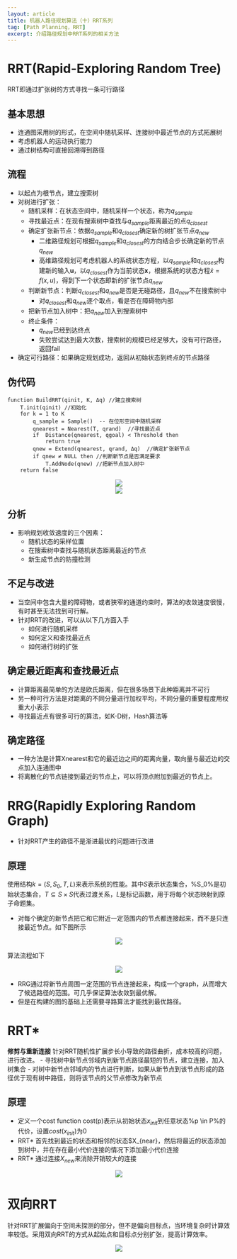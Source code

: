 ```yaml
---
layout: article
title: 机器人路径规划算法（十）RRT系列
tag: [Path Planning，RRT]
excerpt: 介绍路径规划中RRT系列的相关方法
---
```

# RRT(Rapid-Exploring Random Tree)
RRT即通过扩张树的方式寻找一条可行路径
## 基本思想
- 连通图采用树的形式，在空间中随机采样、连接树中最近节点的方式拓展树
- 考虑机器人的运动执行能力
- 通过树结构可直接回溯得到路径

## 流程
- 以起点为根节点，建立搜索树
- 对树进行扩张：
    - 随机采样：在状态空间中，随机采样一个状态，称为$q_{sample}$
    - 寻找最近点：在现有搜索树中查找与$q_{sample}$距离最近的点$q_{closest}$
    - 确定扩张新节点：依据$q_{sample}$和$q_{closest}$确定新的树扩张节点$q_{new}$
        - 二维路径规划可根据$q_{sample}$和$q_{closest}$的方向结合步长确定新的节点$q_{new}$
        - 高维路径规划可考虑机器人的系统状态方程，以$q_{sample}$和$q_{closest}$构建新的输入$\mathbf{u}$，以$q_{closest}$作为当前状态$\mathbf{x}$，根据系统的状态方程$\dot{x}=f(x, u)$，得到下一个状态即新的扩张节点$q_{new}$
    - 判断新节点：判断$q_{closest}$和$q_{new}$是否是无碰路径，且$q_{new}$不在搜索树中
        - 对$q_{closest}$和$q_{new}$逐个取点，看是否在障碍物内部
    - 把新节点加入树中：把$q_{new}$加入到搜索树中
    - 终止条件：
        - $q_{new}$已经到达终点
        - 失败尝试达到最大次数，搜索树的规模已经足够大，没有可行路径，返回fail
- 确定可行路径：如果确定规划成功，返回从初始状态到终点的节点路径

## 伪代码
```
function BuildRRT(qinit, K, Δq) //建立搜索树
    T.init(qinit) //初始化
    for k = 1 to K
        q_sample = Sample()  -- 在位形空间中随机采样
        qnearest = Nearest(T, qrand)  //寻找最近点
        if  Distance(qnearest, qgoal) < Threshold then
            return true
        qnew = Extend(qnearest, qrand, Δq)  //确定扩张新节点
        if qnew ≠ NULL then //判断新节点是否满足要求
            T.AddNode(qnew) //把新节点加入树中
    return false
```

<div style="text-align: center"><img src="https://cdn.jsdelivr.net/gh/Mronne/MarkDownImg/img/20200326161818.png"/></div>

<div style="text-align: center"><img src="https://cdn.jsdelivr.net/gh/Mronne/MarkDownImg/img/20200401100510.png"/></div>


## 分析
- 影响规划收敛速度的三个因素：
    - 随机状态的采样位置
    - 在搜索树中查找与随机状态距离最近的节点
    - 新生成节点的防撞检测

## 不足与改进
- 当空间中包含大量的障碍物，或者狭窄的通道约束时，算法的收敛速度很慢，有时甚至无法找到可行解。
- 针对RRT的改进，可以从以下几方面入手
    - 如何进行随机采样
    - 如何定义和查找最近点
    - 如何进行树的扩张

## 确定最近距离和查找最近点
- 计算距离最简单的方法是欧氏距离，但在很多场景下此种距离并不可行
- 另一种可行方法是对距离的不同分量进行加权平均，不同分量的重要程度用权重大小表示
- 寻找最近点有很多可行的算法，如K-D树，Hash算法等
## 确定路径
- 一种方法是计算Xnearest和它的最近边之间的距离向量，取向量与最近边的交点加入连通图中
- 将离散化的节点链接到最近的节点上，可以将顶点附加到最近的节点上。

# RRG(Rapidly Exploring Random Graph)
- 针对RRT产生的路径不是渐进最优的问题进行改进 

## 原理
使用结构$k=(S,S_0,T,L)$来表示系统的性能。其中$S$表示状态集合，%S_0%是初始状态集合，$T \subseteq S \times S$代表过渡关系，$L$是标记函数，用于将每个状态映射到原子命题集。
- 对每个确定的新节点把它和它附近一定范围内的节点都连接起来，而不是只连接最近节点。如下图所示
<div style="text-align: center"><img src="https://cdn.jsdelivr.net/gh/Mronne/MarkDownImg/img/20200401110103.png"/></div>

算法流程如下

<div style="text-align: center"><img src="https://cdn.jsdelivr.net/gh/Mronne/MarkDownImg/img/20200401110639.png"/></div>

- RRG通过将新节点周围一定范围的节点连接起来，构成一个graph，从而增大了候选路径的范围。可几乎保证算法收敛到最优解。
- 但是在构建的图的基础上还需要寻路算法才能找到最优路径。

# RRT*
**修剪与重新连接**
针对RRT随机性扩展步长小导致的路径曲折，成本较高的问题，进行改进。
    - 寻找树中新节点邻域内到新节点路径最短的节点，建立连接，加入树集合
    - 对树中新节点邻域内的节点进行判断，如果从新节点到该节点形成的路径优于现有树中路径，则将该节点的父节点修改为新节点

## 原理
- 定义一个cost function cost(p)表示从初始状态$x_{init}$到任意状态%p \in P%的代价，设置$cost(x_{init})$为0
- RRT* 首先找到最近的状态和相邻的状态$X_{near}，然后将最近的状态添加到树中，并在存在最小代价连接的情况下添加最小代价连接
- RRT* 通过连接$X_{new}$来消除开销较大的连接
<div style="text-align: center"><img src="https://cdn.jsdelivr.net/gh/Mronne/MarkDownImg/img/20200401112545.png"/></div>

# 双向RRT
针对RRT扩展偏向于空间未探测的部分，但不是偏向目标点，当环境复杂时计算效率较低。采用双向RRT的方式从起始点和目标点分别扩张，提高计算效率。

<div style="text-align: center"><img src="https://cdn.jsdelivr.net/gh/Mronne/MarkDownImg/img/20200326164123.png"/></div>